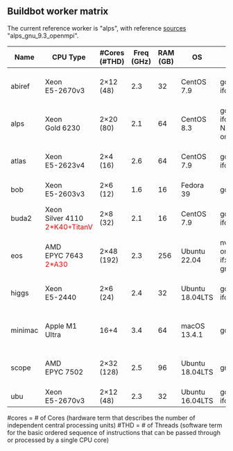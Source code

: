 ## Buildbot worker matrix 

The current reference worker is "alps", with reference [sources]() "alps_gnu_9.3_openmpi".


| Name   | CPU Type                | #Cores<br>(#THD) | Freq (GHz) | RAM (GB) | OS         | Compiler                                | MPI                           | Math                            | Misc               | Purchase         | S/N                   |
|--------|-------------------------|------------------|------------|----------|------------|-----------------------------------------|-------------------------------|--------------------------------|--------------------|------------------|-----------------------|
| abiref | Xeon<br>E5-2670v3       | 2×12 (48)        | 2.3        | 32       | CentOS 7.9 | gcc7.4/9.5<br>ifort-19.1.3             | openmpi-4.0.4<br>mpich-3.3/4 | OpenBLAS                       | ref<br>py36 ve     | 4/15 5Yrs        | HP DL360 G9<br>CZJ520082T |
| alps   | Xeon<br>Gold 6230       | 2×20 (80)        | 2.1        | 64       | CentOS 8.3 | gcc9.3/10.2<br>ifort-19.1.3<br>NAG-7.1<br>oneAPI | mpich-3.3<br>openmpi-4.0.5 | OpenBLAS<br>MKL 2020<br>ELPA | py36               | 6/20 3Yrs        | HP DL360 G10<br>CZ20190LT4 |
| atlas  | Xeon<br>E5-2623v4       | 2×4 (16)         | 2.6        | 64       | CentOS 7.9 | gcc7.4/9.2<br>ifort18/19.1             | openmpi-3.1.3<br>mpich-3.3.2 | OpenBLAS<br>MKL 2018           | py37 ve            | 2017             | Supermicro            |
| bob    | Xeon<br>E5-2603v3       | 2×6 (12)         | 1.6        | 16       | Fedora 39  | gcc13.2                                 |                               | Atlas 3.10                      | py3.12             | 4/16 4Yrs        | Dell R430 PowerEdge    |
| buda2  | Xeon<br>Silver 4110<br><span style="color:red;">2*K40+TitanV</span> | 2×8 (32) | 2.1        | 16       | CentOS 7.9 | gcc8.3/9.5<br>ifort17                 | openmpi-3<br>mpich-3.1       | Atlas 3.10<br>Magma1.5<br>GSL1.14 | cuda-11.2<br>py36 conda | 4/18 3Yrs        | TDH Supermicro        |
| eos    | AMD<br>EPYC 7643<br><span style="color:red;">2*A30</span> | 2×48 (192) | 2.3      | 256      | Ubuntu 22.04 | nvhpc23.9<br>oneAPI 2023<br>ifx<br>gnu 11.3 | openmpi-3<br>mpich-3.1   | Atlas 3.10<br>Magma1.5<br>GSL1.14 | cuda-12<br>py3.10 | 12/22 4Yrs       | Dell R7525 PowerEdge  |
| higgs  | Xeon<br>E5-2440         | 2×6 (24)         | 2.4        | 32       | Ubuntu 18.04LTS | gcc12.3<br>ifort19.0                 | openmpi-3.1<br>mpich-3.2     | MKL 2019                        | py37<br>conda      | 10/17 3Yrs       | HP DL360 G8<br>CZJ2511HHR |
| minimac| Apple M1 Ultra          | 16+4             | 3.4        | 64       | macOS 13.4.1 | gcc12                                | openmpi-3.1<br>mpich-3.2     | OpenBLAS                        | py37<br>conda      | 2/23 3Yrs        | Apple studio M1        |
| scope  | AMD<br>EPYC 7502        | 2×32 (128)       | 2.5        | 96       | Ubuntu 18.04LTS | gnu10.2/12.2/13.2                   | openmpi-4<br>mpich-3.3        | MKL 2020                        | py36               | 6/20 3Yrs        | HP DL385G10<br>CZJ520082V |
| ubu    | Xeon<br>E5-2670v3       | 2×12 (48)        | 2.3        | 32       | Ubuntu 16.04LTS | gcc9.3<br>ifort16                  | mpich-3.2                    | MKL 11.2                        | py37<br>conda      | 4/15 5Yrs        | HP DL360 G9<br>CZ20230JW5 |


#cores = # of Cores (hardware term that describes the number of independent central processing units)
#THD = # of Threads (software term for the basic ordered sequence of instructions that can be passed through or processed by a single CPU core) 